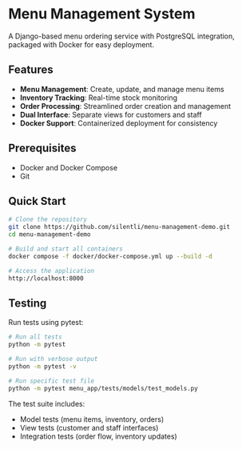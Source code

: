 # Menu Management System

A Django-based menu ordering service with PostgreSQL integration, packaged with Docker for easy deployment.

## Features

- **Menu Management**: Create, update, and manage menu items
- **Inventory Tracking**: Real-time stock monitoring
- **Order Processing**: Streamlined order creation and management
- **Dual Interface**: Separate views for customers and staff
- **Docker Support**: Containerized deployment for consistency

## Prerequisites

- Docker and Docker Compose
- Git

## Quick Start

```bash
# Clone the repository
git clone https://github.com/silentli/menu-management-demo.git
cd menu-management-demo

# Build and start all containers
docker compose -f docker/docker-compose.yml up --build -d

# Access the application
http://localhost:8000
```

## Testing

Run tests using pytest:

```bash
# Run all tests
python -m pytest

# Run with verbose output
python -m pytest -v

# Run specific test file
python -m pytest menu_app/tests/models/test_models.py
```

The test suite includes:
- Model tests (menu items, inventory, orders)
- View tests (customer and staff interfaces)
- Integration tests (order flow, inventory updates)

